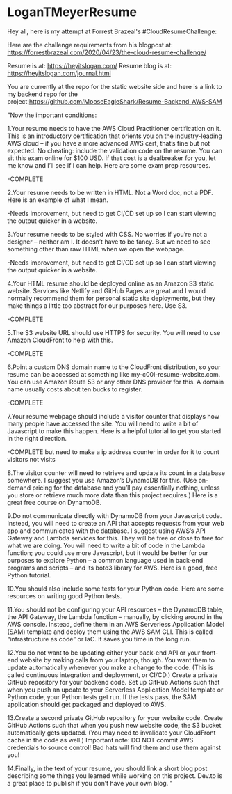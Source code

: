 # LoganTMeyerResume
Hey all, here is my attempt at Forrest Brazeal's #CloudResumeChallenge:

Here are the challenge requirements from his blogpost at: https://forrestbrazeal.com/2020/04/23/the-cloud-resume-challenge/

Resume is at: https://heyitslogan.com/
Resume blog is at: https://heyitslogan.com/journal.html

You are currently at the repo for the static website side and here is a link to my backend repo for the project:https://github.com/MooseEagleShark/Resume-Backend_AWS-SAM

"Now the important conditions:

1.Your resume needs to have the AWS Cloud Practitioner certification on it. This is an introductory certification that orients you on the industry-leading AWS cloud – if you have a more advanced AWS cert, that’s fine but not expected. No cheating: include the validation code on the resume. You can sit this exam online for $100 USD. If that cost is a dealbreaker for you, let me know and I’ll see if I can help. Here are some exam prep resources.

-COMPLETE

2.Your resume needs to be written in HTML. Not a Word doc, not a PDF. Here is an example of what I mean.

-Needs improvement, but need to get CI/CD set up so I can start viewing the output quicker in a website.

3.Your resume needs to be styled with CSS. No worries if you’re not a designer – neither am I. It doesn’t have to be fancy. But we need to see something other than raw HTML when we open the webpage.

-Needs improvement, but need to get CI/CD set up so I can start viewing the output quicker in a website.

4.Your HTML resume should be deployed online as an Amazon S3 static website. Services like Netlify and GitHub Pages are great and I would normally recommend them for personal static site deployments, but they make things a little too abstract for our purposes here. Use S3.

-COMPLETE

5.The S3 website URL should use HTTPS for security. You will need to use Amazon CloudFront to help with this.

-COMPLETE

6.Point a custom DNS domain name to the CloudFront distribution, so your resume can be accessed at something like my-c00l-resume-website.com. You can use Amazon Route 53 or any other DNS provider for this. A domain name usually costs about ten bucks to register.

-COMPLETE

7.Your resume webpage should include a visitor counter that displays how many people have accessed the site. You will need to write a bit of Javascript to make this happen. Here is a helpful tutorial to get you started in the right direction.

-COMPLETE but need to make a ip address counter in order for it to count visitors not visits

8.The visitor counter will need to retrieve and update its count in a database somewhere. I suggest you use Amazon’s DynamoDB for this. (Use on-demand pricing for the database and you’ll pay essentially nothing, unless you store or retrieve much more data than this project requires.) Here is a great free course on DynamoDB.

9.Do not communicate directly with DynamoDB from your Javascript code. Instead, you will need to create an API that accepts requests from your web app and communicates with the database. I suggest using AWS’s API Gateway and Lambda services for this. They will be free or close to free for what we are doing. You will need to write a bit of code in the Lambda function; you could use more Javascript, but it would be better for our purposes to explore Python – a common language used in back-end programs and scripts – and its boto3 library for AWS. Here is a good, free Python tutorial.

10.You should also include some tests for your Python code. Here are some resources on writing good Python tests.

11.You should not be configuring your API resources – the DynamoDB table, the API Gateway, the Lambda function – manually, by clicking around in the AWS console. Instead, define them in an AWS Serverless Application Model (SAM) template and deploy them using the AWS SAM CLI. This is called “infrastructure as code” or IaC. It saves you time in the long run.

12.You do not want to be updating either your back-end API or your front-end website by making calls from your laptop, though. You want them to update automatically whenever you make a change to the code. (This is called continuous integration and deployment, or CI/CD.) Create a private GitHub repository for your backend code. Set up GitHub Actions such that when you push an update to your Serverless Application Model template or Python code, your Python tests get run. If the tests pass, the SAM application should get packaged and deployed to AWS.

13.Create a second private GitHub repository for your website code. Create GitHub Actions such that when you push new website code, the S3 bucket automatically gets updated. (You may need to invalidate your CloudFront cache in the code as well.) Important note: DO NOT commit AWS credentials to source control! Bad hats will find them and use them against you!

14.Finally, in the text of your resume, you should link a short blog post describing some things you learned while working on this project. Dev.to is a great place to publish if you don’t have your own blog.
"
